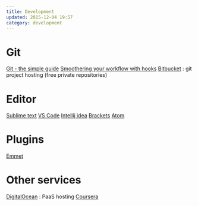 ```yaml
---
title: Development
updated: 2015-12-04 19:57
category: development
---
```

# Git

[Git - the simple guide](http://rogerdudler.github.io/git-guide/)
[Smoothering your workflow with hooks](http://rhumaric.com/2013/07/smoothening-your-workflow-with-git-hooks/)
[Bitbucket](https://bitbucket.org/) : git project hosting (free private repositories)

# Editor

[Sublime text](http://www.sublimetext.com/)
[VS Code](https://code.visualstudio.com/)
[Intellij idea](https://www.jetbrains.com/idea/)
[Brackets](http://brackets.io/)
[Atom](https://atom.io/)

# Plugins

[Emmet](http://emmet.io/)

# Other services

[DigitalOcean](https://www.digitalocean.com/) : PaaS hosting
[Coursera](https://www.coursera.org/)
